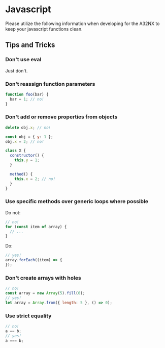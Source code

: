 # Javascript

Please utilize the following information when developing for the A32NX to keep your javascript functions clean. 

## Tips and Tricks

### Don't use eval
    
Just don't.

### Don't reassign function parameters

```js
function foo(bar) {
  bar = 1; // no!
}
```

### Don't add or remove properties from objects

```js
delete obj.x; // no!
```

```js
const obj = { y: 1 };
obj.x = 2; // no!
```

```js
class X {
  constructor() {
    this.y = 1;
  }

  method() {
    this.x = 2; // no!
  }
}
```

### Use specific methods over generic loops where possible

Do not:
```js
// no!
for (const item of array) {
  // ...
}
```
Do:
```js
// yes!
array.forEach((item) => {
});
```

### Don't create arrays with holes

```js
// no!
const array = new Array(5).fill(0);
// yes!
let array = Array.from({ length: 5 }, () => 0);
```

### Use strict equality

```js
// no!
a == b;
// yes!
a === b;
```